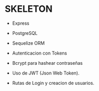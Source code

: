 # SKELETON

- Express
- PostgreSQL
- Sequelize ORM
- Autenticacion con Tokens
- Bcrypt para hashear contraseñas
- Uso de JWT (Json Web Token).

- Rutas de Login y creacion de usuarios.